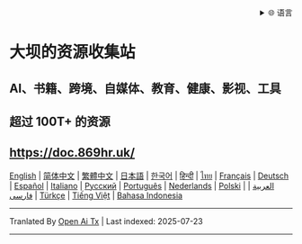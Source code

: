 <div align="right">
  <details>
    <summary >🌐 语言</summary>
    <div>
      <div align="center">
        <a href="https://openaitx.github.io/view.html?user=mswnlz&project=mswnlz.github.io&lang=en">English</a>
        | <a href="https://openaitx.github.io/view.html?user=mswnlz&project=mswnlz.github.io&lang=zh-CN">简体中文</a>
        | <a href="https://openaitx.github.io/view.html?user=mswnlz&project=mswnlz.github.io&lang=zh-TW">繁體中文</a>
        | <a href="https://openaitx.github.io/view.html?user=mswnlz&project=mswnlz.github.io&lang=ja">日本語</a>
        | <a href="https://openaitx.github.io/view.html?user=mswnlz&project=mswnlz.github.io&lang=ko">한국어</a>
        | <a href="https://openaitx.github.io/view.html?user=mswnlz&project=mswnlz.github.io&lang=hi">हिन्दी</a>
        | <a href="https://openaitx.github.io/view.html?user=mswnlz&project=mswnlz.github.io&lang=th">ไทย</a>
        | <a href="https://openaitx.github.io/view.html?user=mswnlz&project=mswnlz.github.io&lang=fr">Français</a>
        | <a href="https://openaitx.github.io/view.html?user=mswnlz&project=mswnlz.github.io&lang=de">Deutsch</a>
        | <a href="https://openaitx.github.io/view.html?user=mswnlz&project=mswnlz.github.io&lang=es">Español</a>
        | <a href="https://openaitx.github.io/view.html?user=mswnlz&project=mswnlz.github.io&lang=it">Italiano</a>
        | <a href="https://openaitx.github.io/view.html?user=mswnlz&project=mswnlz.github.io&lang=ru">Русский</a>
        | <a href="https://openaitx.github.io/view.html?user=mswnlz&project=mswnlz.github.io&lang=pt">Português</a>
        | <a href="https://openaitx.github.io/view.html?user=mswnlz&project=mswnlz.github.io&lang=nl">Nederlands</a>
        | <a href="https://openaitx.github.io/view.html?user=mswnlz&project=mswnlz.github.io&lang=pl">Polski</a>
        | <a href="https://openaitx.github.io/view.html?user=mswnlz&project=mswnlz.github.io&lang=ar">العربية</a>
        | <a href="https://openaitx.github.io/view.html?user=mswnlz&project=mswnlz.github.io&lang=fa">فارسی</a>
        | <a href="https://openaitx.github.io/view.html?user=mswnlz&project=mswnlz.github.io&lang=tr">Türkçe</a>
        | <a href="https://openaitx.github.io/view.html?user=mswnlz&project=mswnlz.github.io&lang=vi">Tiếng Việt</a>
        | <a href="https://openaitx.github.io/view.html?user=mswnlz&project=mswnlz.github.io&lang=id">Bahasa Indonesia</a>
      </div>
    </div>
  </details>
</div>

# 大坝的资源收集站
## AI、书籍、跨境、自媒体、教育、健康、影视、工具
## 超过 100T+ 的资源

## https://doc.869hr.uk/

[English](https://openaitx.github.io/#/view?user=mswnlz&project=mswnlz.github.io&lang=en) | [简体中文](https://openaitx.github.io/#/view?user=mswnlz&project=mswnlz.github.io&lang=zh-CN) | [繁體中文](https://openaitx.github.io/#/view?user=mswnlz&project=mswnlz.github.io&lang=zh-TW) | [日本語](https://openaitx.github.io/#/view?user=mswnlz&project=mswnlz.github.io&lang=ja) | [한국어](https://openaitx.github.io/#/view?user=mswnlz&project=mswnlz.github.io&lang=ko) | [हिन्दी](https://openaitx.github.io/#/view?user=mswnlz&project=mswnlz.github.io&lang=hi) | [ไทย](https://openaitx.github.io/#/view?user=mswnlz&project=mswnlz.github.io&lang=th) | [Français](https://openaitx.github.io/#/view?user=mswnlz&project=mswnlz.github.io&lang=fr) | [Deutsch](https://openaitx.github.io/#/view?user=mswnlz&project=mswnlz.github.io&lang=de) | [Español](https://openaitx.github.io/#/view?user=mswnlz&project=mswnlz.github.io&lang=es) | [Italiano](https://openaitx.github.io/#/view?user=mswnlz&project=mswnlz.github.io&lang=it) | [Русский](https://openaitx.github.io/#/view?user=mswnlz&project=mswnlz.github.io&lang=ru) | [Português](https://openaitx.github.io/#/view?user=mswnlz&project=mswnlz.github.io&lang=pt) | [Nederlands](https://openaitx.github.io/#/view?user=mswnlz&project=mswnlz.github.io&lang=nl) | [Polski](https://openaitx.github.io/#/view?user=mswnlz&project=mswnlz.github.io&lang=pl) | [العربية](https://openaitx.github.io/#/view?user=mswnlz&project=mswnlz.github.io&lang=ar) | [فارسی](https://openaitx.github.io/#/view?user=mswnlz&project=mswnlz.github.io&lang=fa) | [Türkçe](https://openaitx.github.io/#/view?user=mswnlz&project=mswnlz.github.io&lang=tr) | [Tiếng Việt](https://openaitx.github.io/#/view?user=mswnlz&project=mswnlz.github.io&lang=vi) | [Bahasa Indonesia](https://openaitx.github.io/#/view?user=mswnlz&project=mswnlz.github.io&lang=id)


<!-- 最后更新：2025-07-11 -->




---

Tranlated By [Open Ai Tx](https://github.com/OpenAiTx/OpenAiTx) | Last indexed: 2025-07-23

---